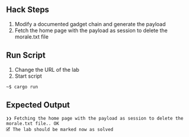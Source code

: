 ## Hack Steps

1. Modify a documented gadget chain and generate the payload
2. Fetch the home page with the payload as session to delete the morale.txt file

## Run Script

1. Change the URL of the lab
2. Start script

```
~$ cargo run
```

## Expected Output

```
❯❯ Fetching the home page with the payload as session to delete the morale.txt file.. OK
🗹 The lab should be marked now as solved
```
